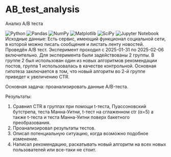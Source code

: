 # AB_test_analysis
Анализ A/B теста 

![Python](https://img.shields.io/badge/python-3670A0?style=for-the-badge&logo=python&logoColor=ffdd54) 	![Pandas](https://img.shields.io/badge/pandas-%23150458.svg?style=for-the-badge&logo=pandas&logoColor=white) ![NumPy](https://img.shields.io/badge/numpy-%23013243.svg?style=for-the-badge&logo=numpy&logoColor=white) ![Matplotlib](https://img.shields.io/badge/Matplotlib-%23ffffff.svg?style=for-the-badge&logo=Matplotlib&logoColor=black) 	![SciPy](https://img.shields.io/badge/SciPy-%230C55A5.svg?style=for-the-badge&logo=scipy&logoColor=%white)	![Jupyter Notebook](https://img.shields.io/badge/jupyter-%23FA0F00.svg?style=for-the-badge&logo=jupyter&logoColor=white)
Исходные данные: 
Есть сервис, имеющий функционал социальной сети, в которой можно писать сообщения и листать ленту новостей. 
Проведён A/B тест. Эксперимент проходил с 2025-01-31 по 2025-02-06 включительно. Для эксперимента были задействованы 2 группы. В группе 2 был использован один из новых алгоритмов рекомендации постов, группа 1 использовалась в качестве контрольной. Основная гипотеза заключается в том, что новый алгоритм во 2-й группе приведет к увеличению CTR. 

Основная задача: проанализировать данные А/B-теста. 

Результаты:
1. Сравнил CTR в группах при помощи t-теста, Пуассоновский бутстрепа, теста Манна-Уитни, t-тест на сглаженном ctr (α=5) а также t-теста и теста Манна-Уитни поверх бакетного преобразования.
2. Проанализировал результаты тестов.
3. Описал потенциальную ситуацию, когда возможно подобное изменение.
4. Написал рекомендацию, раскатывать новый алгоритм на всех новых пользователей или все-таки не стоит. 

